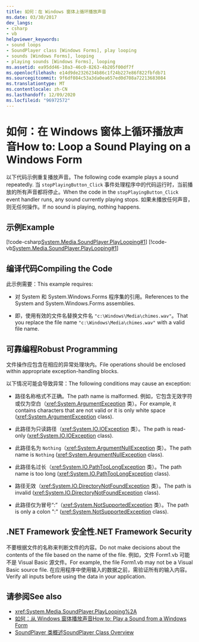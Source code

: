 ```yaml
---
title: 如何：在 Windows 窗体上循环播放声音
ms.date: 03/30/2017
dev_langs:
- csharp
- vb
helpviewer_keywords:
- sound loops
- SoundPlayer class [Windows Forms], play looping
- sounds [Windows Forms], looping
- playing sounds [Windows Forms], looping
ms.assetid: ea95dd46-10a3-46c0-8263-4b205f00df7f
ms.openlocfilehash: e14d9de2326234b86c1f24b227e86f822fbfdb71
ms.sourcegitcommit: 9f6df084c53a3da0ea657ed0d708a72213683084
ms.translationtype: MT
ms.contentlocale: zh-CN
ms.lasthandoff: 12/09/2020
ms.locfileid: "96972572"
---
```

# <a name="how-to-loop-a-sound-playing-on-a-windows-form"></a><span data-ttu-id="44b52-102">如何：在 Windows 窗体上循环播放声音</span><span class="sxs-lookup"><span data-stu-id="44b52-102">How to: Loop a Sound Playing on a Windows Form</span></span>
<span data-ttu-id="44b52-103">以下代码示例重复播放声音。</span><span class="sxs-lookup"><span data-stu-id="44b52-103">The following code example plays a sound repeatedly.</span></span> <span data-ttu-id="44b52-104">当 `stopPlayingButton_Click` 事件处理程序中的代码运行时，当前播放的所有声音都将停止。</span><span class="sxs-lookup"><span data-stu-id="44b52-104">When the code in the `stopPlayingButton_Click` event handler runs, any sound currently playing stops.</span></span> <span data-ttu-id="44b52-105">如果未播放任何声音，则无任何操作。</span><span class="sxs-lookup"><span data-stu-id="44b52-105">If no sound is playing, nothing happens.</span></span>  
  
## <a name="example"></a><span data-ttu-id="44b52-106">示例</span><span class="sxs-lookup"><span data-stu-id="44b52-106">Example</span></span>  
 [!code-csharp[System.Media.SoundPlayer.PlayLooping#1](~/samples/snippets/csharp/VS_Snippets_Winforms/System.Media.SoundPlayer.PlayLooping/CS/Form1.cs#1)]
 [!code-vb[System.Media.SoundPlayer.PlayLooping#1](~/samples/snippets/visualbasic/VS_Snippets_Winforms/System.Media.SoundPlayer.PlayLooping/VB/Form1.vb#1)]  
  
## <a name="compiling-the-code"></a><span data-ttu-id="44b52-107">编译代码</span><span class="sxs-lookup"><span data-stu-id="44b52-107">Compiling the Code</span></span>  
 <span data-ttu-id="44b52-108">此示例需要：</span><span class="sxs-lookup"><span data-stu-id="44b52-108">This example requires:</span></span>  
  
- <span data-ttu-id="44b52-109">对 System 和 System.Windows.Forms 程序集的引用。</span><span class="sxs-lookup"><span data-stu-id="44b52-109">References to the System and System.Windows.Forms assemblies.</span></span>  
  
- <span data-ttu-id="44b52-110">即，使用有效的文件名替换文件名 `"c:\Windows\Media\chimes.wav"`。</span><span class="sxs-lookup"><span data-stu-id="44b52-110">That you replace the file name `"c:\Windows\Media\chimes.wav"` with a valid file name.</span></span>  
  
## <a name="robust-programming"></a><span data-ttu-id="44b52-111">可靠编程</span><span class="sxs-lookup"><span data-stu-id="44b52-111">Robust Programming</span></span>  
 <span data-ttu-id="44b52-112">文件操作应包含在相应的异常处理块内。</span><span class="sxs-lookup"><span data-stu-id="44b52-112">File operations should be enclosed within appropriate exception-handling blocks.</span></span>  
  
 <span data-ttu-id="44b52-113">以下情况可能会导致异常：</span><span class="sxs-lookup"><span data-stu-id="44b52-113">The following conditions may cause an exception:</span></span>  
  
- <span data-ttu-id="44b52-114">路径名称格式不正确。</span><span class="sxs-lookup"><span data-stu-id="44b52-114">The path name is malformed.</span></span> <span data-ttu-id="44b52-115">例如，它包含无效字符或仅为空白（<xref:System.ArgumentException> 类）。</span><span class="sxs-lookup"><span data-stu-id="44b52-115">For example, it contains characters that are not valid or it is only white space (<xref:System.ArgumentException> class).</span></span>  
  
- <span data-ttu-id="44b52-116">此路径为只读路径（<xref:System.IO.IOException> 类）。</span><span class="sxs-lookup"><span data-stu-id="44b52-116">The path is read-only (<xref:System.IO.IOException> class).</span></span>  
  
- <span data-ttu-id="44b52-117">此路径名为 `Nothing`（<xref:System.ArgumentNullException> 类）。</span><span class="sxs-lookup"><span data-stu-id="44b52-117">The path name is `Nothing` (<xref:System.ArgumentNullException> class).</span></span>  
  
- <span data-ttu-id="44b52-118">此路径名过长（<xref:System.IO.PathTooLongException> 类）。</span><span class="sxs-lookup"><span data-stu-id="44b52-118">The path name is too long (<xref:System.IO.PathTooLongException> class).</span></span>  
  
- <span data-ttu-id="44b52-119">路径无效（<xref:System.IO.DirectoryNotFoundException> 类）。</span><span class="sxs-lookup"><span data-stu-id="44b52-119">The path is invalid (<xref:System.IO.DirectoryNotFoundException> class).</span></span>  
  
- <span data-ttu-id="44b52-120">此路径仅为冒号“:”（<xref:System.NotSupportedException> 类）。</span><span class="sxs-lookup"><span data-stu-id="44b52-120">The path is only a colon ":" (<xref:System.NotSupportedException> class).</span></span>  
  
## <a name="net-framework-security"></a><span data-ttu-id="44b52-121">.NET Framework 安全性</span><span class="sxs-lookup"><span data-stu-id="44b52-121">.NET Framework Security</span></span>  
 <span data-ttu-id="44b52-122">不要根据文件的名称来判断文件的内容。</span><span class="sxs-lookup"><span data-stu-id="44b52-122">Do not make decisions about the contents of the file based on the name of the file.</span></span> <span data-ttu-id="44b52-123">例如，文件 Form1.vb 可能不是 Visual Basic 源文件。</span><span class="sxs-lookup"><span data-stu-id="44b52-123">For example, the file Form1.vb may not be a Visual Basic source file.</span></span> <span data-ttu-id="44b52-124">在应用程序中使用输入的数据之前，需验证所有的输入内容。</span><span class="sxs-lookup"><span data-stu-id="44b52-124">Verify all inputs before using the data in your application.</span></span>  
  
## <a name="see-also"></a><span data-ttu-id="44b52-125">请参阅</span><span class="sxs-lookup"><span data-stu-id="44b52-125">See also</span></span>

- <xref:System.Media.SoundPlayer.PlayLooping%2A>
- [<span data-ttu-id="44b52-126">如何：从 Windows 窗体播放声音</span><span class="sxs-lookup"><span data-stu-id="44b52-126">How to: Play a Sound from a Windows Form</span></span>](how-to-play-a-sound-from-a-windows-form.md)
- [<span data-ttu-id="44b52-127">SoundPlayer 类概述</span><span class="sxs-lookup"><span data-stu-id="44b52-127">SoundPlayer Class Overview</span></span>](soundplayer-class-overview.md)
